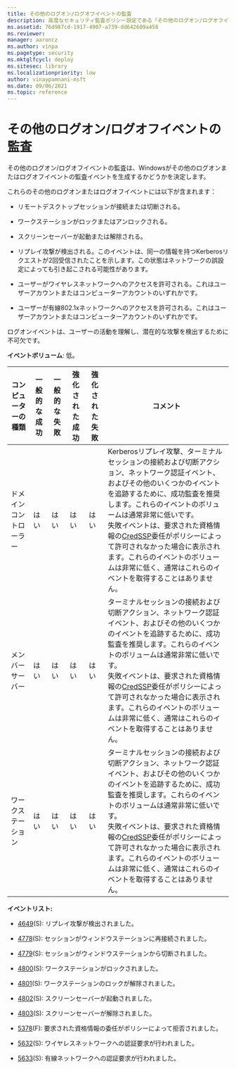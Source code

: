 ```yaml
---
title: その他のログオン/ログオフイベントの監査
description: 高度なセキュリティ監査ポリシー設定である「その他のログオン/ログオフイベントの監査」は、Windowsがその他のログオンまたはログオフイベントの監査イベントを生成するかどうかを決定します。
ms.assetid: 76d987cd-1917-4907-a739-dd642609a458
ms.reviewer: 
manager: aaroncz
ms.author: vinpa
ms.pagetype: security
ms.mktglfcycl: deploy
ms.sitesec: library
ms.localizationpriority: low
author: vinaypamnani-msft
ms.date: 09/06/2021
ms.topic: reference
---
```


# その他のログオン/ログオフイベントの監査

その他のログオン/ログオフイベントの監査は、Windowsがその他のログオンまたはログオフイベントの監査イベントを生成するかどうかを決定します。

これらのその他のログオンまたはログオフイベントには以下が含まれます：

- リモートデスクトップセッションが接続または切断される。

- ワークステーションがロックまたはアンロックされる。

- スクリーンセーバーが起動または解除される。

- リプレイ攻撃が検出される。このイベントは、同一の情報を持つKerberosリクエストが2回受信されたことを示します。この状態はネットワークの誤設定によっても引き起こされる可能性があります。

- ユーザーがワイヤレスネットワークへのアクセスを許可される。これはユーザーアカウントまたはコンピューターアカウントのいずれかです。

- ユーザーが有線802.1xネットワークへのアクセスを許可される。これはユーザーアカウントまたはコンピューターアカウントのいずれかです。

ログオンイベントは、ユーザーの活動を理解し、潜在的な攻撃を検出するために不可欠です。

**イベントボリューム**: 低。

| コンピューターの種類 | 一般的な成功 | 一般的な失敗 | 強化された成功 | 強化された失敗 | コメント                                                                                                                                                                                                                                                                                                                                                                                                                                                                                      |
|-----------------------|---------------|---------------|------------------|------------------|-----------------------------------------------------------------------------------------------------------------------------------------------------------------------------------------------------------------------------------------------------------------------------------------------------------------------------------------------------------------------------------------------------------------------------------------------------------------------------------------------|
| ドメインコントローラー | はい          | はい          | はい              | はい              | Kerberosリプレイ攻撃、ターミナルセッションの接続および切断アクション、ネットワーク認証イベント、およびその他のいくつかのイベントを追跡するために、成功監査を推奨します。これらのイベントのボリュームは通常非常に低いです。<br>失敗イベントは、要求された資格情報の[CredSSP](/openspecs/windows_protocols/ms-cssp/85f57821-40bb-46aa-bfcb-ba9590b8fc30)委任がポリシーによって許可されなかった場合に表示されます。これらのイベントのボリュームは非常に低く、通常はこれらのイベントを取得することはありません。 |
| メンバーサーバー     | はい          | はい          | はい              | はい              | ターミナルセッションの接続および切断アクション、ネットワーク認証イベント、およびその他のいくつかのイベントを追跡するために、成功監査を推奨します。これらのイベントのボリュームは通常非常に低いです。<br>失敗イベントは、要求された資格情報の[CredSSP](/openspecs/windows_protocols/ms-cssp/85f57821-40bb-46aa-bfcb-ba9590b8fc30)委任がポリシーによって許可されなかった場合に表示されます。これらのイベントのボリュームは非常に低く、通常はこれらのイベントを取得することはありません。                          |
| ワークステーション   | はい          | はい          | はい              | はい              | ターミナルセッションの接続および切断アクション、ネットワーク認証イベント、およびその他のいくつかのイベントを追跡するために、成功監査を推奨します。これらのイベントのボリュームは通常非常に低いです。<br>失敗イベントは、要求された資格情報の[CredSSP](/openspecs/windows_protocols/ms-cssp/85f57821-40bb-46aa-bfcb-ba9590b8fc30)委任がポリシーによって許可されなかった場合に表示されます。これらのイベントのボリュームは非常に低く、通常はこれらのイベントを取得することはありません。                          |

**イベントリスト:**

-   [4649](event-4649.md)(S): リプレイ攻撃が検出されました。

-   [4778](event-4778.md)(S): セッションがウィンドウステーションに再接続されました。

-   [4779](event-4779.md)(S): セッションがウィンドウステーションから切断されました。

-   [4800](event-4800.md)(S): ワークステーションがロックされました。

-   [4801](event-4801.md)(S): ワークステーションのロックが解除されました。

-   [4802](event-4802.md)(S): スクリーンセーバーが起動されました。

-   [4803](event-4803.md)(S): スクリーンセーバーが解除されました。

-   [5378](event-5378.md)(F): 要求された資格情報の委任がポリシーによって拒否されました。

-   [5632](event-5632.md)(S): ワイヤレスネットワークへの認証要求が行われました。

-   [5633](event-5633.md)(S): 有線ネットワークへの認証要求が行われました。
